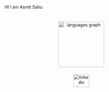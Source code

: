 <p align="left">HI I am Asmit Sahu</p>

###

<br clear="both">

<div align="center">
  <img src="https://github-readme-stats.vercel.app/api/top-langs?username=asmit1210&locale=en&hide_title=false&layout=compact&card_width=320&langs_count=5&theme=dracula&hide_border=false&order=2" height="150" alt="languages graph"  />
</div>

###

<div align="center">
  <img src="https://raw.githubusercontent.com/maurodesouza/profile-readme-generator/master/src/assets/icons/social/linkedin/default.svg" width="52" height="43" alt="linkedin logo"  />
</div>

###
